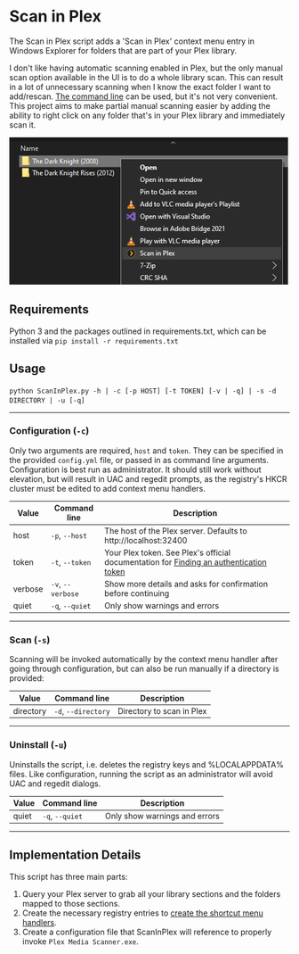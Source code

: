 # Scan in Plex

The Scan in Plex script adds a 'Scan in Plex' context menu entry in Windows Explorer for folders that are part of your Plex library.

I don't like having automatic scanning enabled in Plex, but the only manual scan option available in the UI is to do a whole library scan. This can result in a lot of unnecessary scanning when I know the exact folder I want to add/rescan. [The command line](https://support.plex.tv/articles/201242707-plex-media-scanner-via-command-line/) can be used, but it's not very convenient. This project aims to make partial manual scanning easier by adding the ability to right click on any folder that's in your Plex library and immediately scan it.

![Context Menu](img/context.png)

## Requirements

Python 3 and the packages outlined in requirements.txt, which can be installed via `pip install -r requirements.txt`

## Usage

`python ScanInPlex.py -h | -c [-p HOST] [-t TOKEN] [-v | -q] | -s -d DIRECTORY | -u [-q]`

---

### Configuration (`-c`)

Only two arguments are required, `host` and `token`. They can be specified in the provided `config.yml` file, or passed in as command line arguments. Configuration is best run as administrator. It should still work without elevation, but will result in UAC and regedit prompts, as the registry's HKCR cluster must be edited to add context menu handlers.

Value | Command line | Description
---|---|---
host | `-p`, `--host` | The host of the Plex server. Defaults to http://localhost:32400
token | `-t`, `--token` | Your Plex token. See Plex's official documentation for [Finding an authentication token](https://support.plex.tv/articles/204059436-finding-an-authentication-token-x-plex-token/)
verbose | `-v`, `--verbose` | Show more details and asks for confirmation before continuing
quiet | `-q`, `--quiet` | Only show warnings and errors

---
### Scan (`-s`)

Scanning will be invoked automatically by the context menu handler after going through configuration, but can also be run manually if a directory is provided:

Value | Command line | Description
---|---|---
directory | `-d`, `--directory` | Directory to scan in Plex

---

### Uninstall (`-u`)

Uninstalls the script, i.e. deletes the registry keys and %LOCALAPPDATA% files. Like configuration, running the script as an administrator will avoid UAC and regedit dialogs.

Value | Command line | Description
---|---|---
quiet | `-q`, `--quiet` | Only show warnings and errors

---

## Implementation Details

This script has three main parts:
1. Query your Plex server to grab all your library sections and the folders mapped to those sections.
2. Create the necessary registry entries to [create the shortcut menu handlers](https://docs.microsoft.com/en-us/windows/win32/shell/context-menu-handlers).
3. Create a configuration file that ScanInPlex will reference to properly invoke `Plex Media Scanner.exe`.
